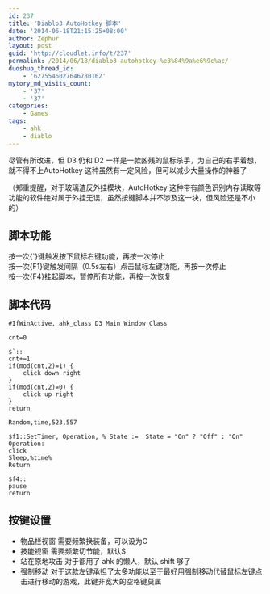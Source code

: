```yaml
---
id: 237
title: 'Diablo3 AutoHotkey 脚本'
date: '2014-06-18T21:15:25+08:00'
author: Zephur
layout: post
guid: 'http://cloudlet.info/t/237'
permalink: /2014/06/18/diablo3-autohotkey-%e8%84%9a%e6%9c%ac/
duoshuo_thread_id:
    - '6275546027646780162'
mytory_md_visits_count:
    - '37'
    - '37'
categories:
    - Games
tags:
    - ahk
    - diablo
---
```


尽管有所改进，但 D3 仍和 D2 一样是一款凶残的鼠标杀手，为自己的右手着想，就不得不上AutoHotkey 这种虽然有一定风险，但可以减少大量操作的神器了

（郑重提醒，对于玻璃渣反外挂模块，AutoHotkey 这种带有颜色识别内存读取等功能的软件绝对属于外挂无误，虽然按键脚本并不涉及这一块，但风险还是不小的）

## 脚本功能

按一次{`}键触发按下鼠标右键功能，再按一次停止  
按一次{F1}键触发间隔（0.5s左右）点击鼠标左键功能，再按一次停止  
按一次{F4}挂起脚本，暂停所有功能，再按一次恢复

## 脚本代码

```
#IfWinActive, ahk_class D3 Main Window Class

cnt=0

$`::
cnt+=1
if(mod(cnt,2)=1) {
    click down right
}
if(mod(cnt,2)=0) {
    click up right
}
return

Random,time,523,557

$f1::SetTimer, Operation, % State :=  State = "On" ? "Off" : "On"
Operation:
click
Sleep,%time%
Return

$f4::
pause
return

```

## 按键设置

- 物品栏视窗 需要频繁换装备，可以设为C
- 技能视窗 需要频繁切节能，默认S
- 站在原地攻击 对于都用了 ahk 的懒人，默认 shift 够了
- 强制移动 对于这款左键承担了太多功能以至于最好用强制移动代替鼠标左键点击进行移动的游戏，此键非宽大的空格键莫属